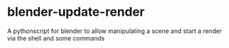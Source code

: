# blender-update-render
A pythonscript for blender to allow manipulating a scene and start a render via the shell and some commands
